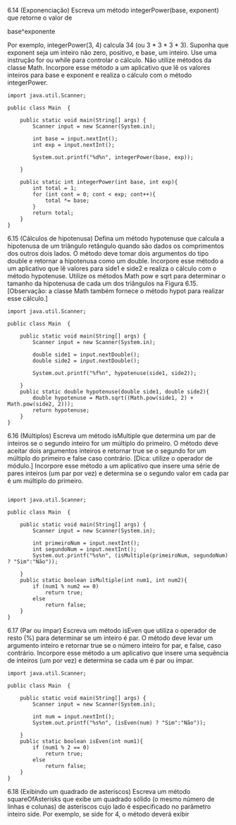 6.14 (Exponenciação) Escreva um método integerPower(base, exponent) que retorne o valor de 

base^exponente

Por exemplo, integerPower(3, 4) calcula 34 (ou 3 * 3 * 3 * 3). Suponha que exponent seja um inteiro não zero, positivo, e base, um inteiro. Use uma instrução for ou while para controlar o cálculo. Não utilize métodos da classe Math. Incorpore esse método a um
aplicativo que lê os valores inteiros para base e exponent e realiza o cálculo com o método integerPower.


~~~
import java.util.Scanner;

public class Main  {

    public static void main(String[] args) {
        Scanner input = new Scanner(System.in);

        int base = input.nextInt();
        int exp = input.nextInt();

        System.out.printf("%d%n", integerPower(base, exp));

    }

    public static int integerPower(int base, int exp){
        int total = 1;
        for (int cont = 0; cont < exp; cont++){
            total *= base;
        }
        return total;
    }
}
~~~

6.15 (Cálculos de hipotenusa) Defina um método hypotenuse que calcula a hipotenusa de um triângulo retângulo quando são dados os comprimentos dos outros dois lados. 
O método deve tomar dois argumentos do tipo double e retornar a hipotenusa como um double. Incorpore esse método a um aplicativo que lê valores para side1 e side2 e 
realiza o cálculo com o método hypotenuse. Utilize os métodos Math pow e sqrt para determinar o tamanho da hipotenusa de cada um dos triângulos na Figura 6.15. 
[Observação: a classe Math também fornece o método hypot para realizar esse cálculo.]
~~~
import java.util.Scanner;

public class Main  {

    public static void main(String[] args) {
        Scanner input = new Scanner(System.in);

        double side1 = input.nextDouble();
        double side2 = input.nextDouble();

        System.out.printf("%f%n", hypotenuse(side1, side2));

    }
    public static double hypotenuse(double side1, double side2){
        double hypotenuse = Math.sqrt((Math.pow(side1, 2) + Math.pow(side2, 2)));
        return hypotenuse;
    }
}
~~~

6.16 (Múltiplos) Escreva um método isMultiple que determina um par de inteiros se o segundo inteiro for um múltiplo do primeiro. O método deve aceitar dois argumentos
inteiros e retornar true se o segundo for um múltiplo do primeiro e false caso contrário. [Dica: utilize o operador de módulo.] Incorpore esse método a um aplicativo
que insere uma série de pares inteiros (um par por vez) e determina se o segundo valor em cada par é um múltiplo do primeiro.
~~~

import java.util.Scanner;

public class Main  {

    public static void main(String[] args) {
        Scanner input = new Scanner(System.in);

        int primeiroNum = input.nextInt();
        int segundoNum = input.nextInt();
        System.out.printf("%s%n", (isMultiple(primeiroNum, segundoNum) ? "Sim":"Não"));

    }
    public static boolean isMultiple(int num1, int num2){
        if (num1 % num2 == 0)
            return true;
        else
            return false;
    }
}
~~~

6.17 (Par ou ímpar) Escreva um método isEven que utiliza o operador de resto (%) para determinar se um inteiro é par. O método deve levar um argumento inteiro e
retornar true se o número inteiro for par, e false, caso contrário. Incorpore esse método a um aplicativo que insere uma sequência de inteiros (um por vez) e determina se cada um é par ou ímpar.

~~~
import java.util.Scanner;

public class Main  {

    public static void main(String[] args) {
        Scanner input = new Scanner(System.in);

        int num = input.nextInt();
        System.out.printf("%s%n", (isEven(num) ? "Sim":"Não"));

    }
    public static boolean isEven(int num1){
        if (num1 % 2 == 0)
            return true;
        else
            return false;
    }
}
~~~

6.18 (Exibindo um quadrado de asteriscos) Escreva um método squareOfAsterisks que exibe um quadrado sólido (o mesmo número de linhas e colunas) de asteriscos cujo 
lado é especificado no parâmetro inteiro side. Por exemplo, se side for 4, o método deverá exibir















